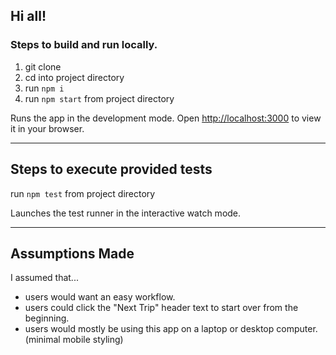 ## Hi all!

### Steps to build and run locally.

1. git clone
2. cd into project directory
3. run `npm i`
4. run `npm start` from project directory

Runs the app in the development mode.
Open [http://localhost:3000](http://localhost:3000) to view it in your browser.

---

## Steps to execute provided tests

run `npm test` from project directory

Launches the test runner in the interactive watch mode.

---

## Assumptions Made

I assumed that...

- users would want an easy workflow.
- users could click the "Next Trip" header text to start over from the beginning.
- users would mostly be using this app on a laptop or desktop computer. (minimal mobile styling)
